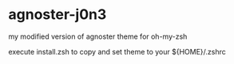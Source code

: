 # agnoster-j0n3
my modified version of agnoster theme for oh-my-zsh

execute install.zsh to copy and set theme to your ${HOME}/.zshrc

